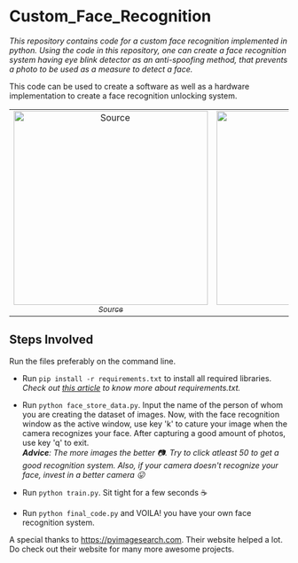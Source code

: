 # Custom_Face_Recognition
*This repository contains code for a custom face recognition implemented in python. Using the code in this repository, one can create a 
face recognition system having eye blink detector as an anti-spoofing method, that prevents a photo to be used as a measure to detect a
face.*

This code can be used to create a software as well as a hardware implementation to create a face recognition unlocking system.
<table>
  <tr>
    <td align="center"><a href="https://unsplash.com/photos/8PMvB4VyVXA"><img src="https://images.unsplash.com/photo-1541647376583-8934aaf3448a?ixlib=rb-1.2.1&ixid=eyJhcHBfaWQiOjEyMDd9&auto=format&fit=crop&w=334&q=80" width="350"" alt="Source"/><br /><sub><i>Source</i></sub></a></td>
    <td align="center"><a href="https://unsplash.com/photos/BGz8vO3pK8k"><img src="https://images.unsplash.com/photo-1464863979621-258859e62245?ixlib=rb-1.2.1&auto=format&fit=crop&w=333&q=80" width="350" alt="Source"/><br /><sub><i>Source</i></sub></a></td>
    </tr>
 </table>


## Steps Involved
Run the files preferably on the command line.
* Run ```pip install -r requirements.txt``` to install all required libraries. *Check out <a href="https://medium.com/@boscacci/why-and-how-to-make-a-requirements-txt-f329c685181e">this article</a>
to know more about requirements.txt.*

* Run ```python face_store_data.py```. Input the name of the person of whom you are creating the dataset of images.
Now, with the face recognition window as the active window, use key 'k' to cature your image when the camera recognizes your face. After
capturing a good amount of photos, use key 'q' to exit.<br>
***Advice**: The more images the better :camera:. Try to click atleast 50 to get a good recognition system. Also, if your camera doesn't
recognize your face, invest in a better camera :stuck_out_tongue:*
* Run ```python train.py```. Sit tight for a few seconds :coffee:

* Run ```python final_code.py``` and VOILA! you have your own face recognition system.

A special thanks to https://pyimagesearch.com. Their website helped a lot. Do check out their website for
many more awesome projects.
